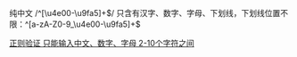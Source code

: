 纯中文  /^[\u4e00-\u9fa5]+$/
只含有汉字、数字、字母、下划线，下划线位置不限：^[a-zA-Z0-9_\u4e00-\u9fa5]+$ 

[正则验证 只能输入中文、数字、字母 2-10个字符之间](https://blog.51cto.com/kangjunfei/1947587)
